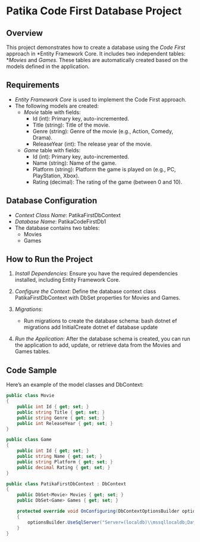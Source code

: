 # Patika Code First Database Project

## Overview

This project demonstrates how to create a database using the *Code First* approach in *Entity Framework Core. It includes two independent tables: **Movies* and *Games*. These tables are automatically created based on the models defined in the application.

## Requirements

- *Entity Framework Core* is used to implement the Code First approach.
- The following models are created:
  - *Movie* table with fields:
    - Id (int): Primary key, auto-incremented.
    - Title (string): Title of the movie.
    - Genre (string): Genre of the movie (e.g., Action, Comedy, Drama).
    - ReleaseYear (int): The release year of the movie.
  - *Game* table with fields:
    - Id (int): Primary key, auto-incremented.
    - Name (string): Name of the game.
    - Platform (string): Platform the game is played on (e.g., PC, PlayStation, Xbox).
    - Rating (decimal): The rating of the game (between 0 and 10).

## Database Configuration

- *Context Class Name*: PatikaFirstDbContext
- *Database Name*: PatikaCodeFirstDb1
- The database contains two tables:
  - Movies
  - Games

## How to Run the Project

1. *Install Dependencies*: Ensure you have the required dependencies installed, including Entity Framework Core.
2. *Configure the Context*: Define the database context class PatikaFirstDbContext with DbSet properties for Movies and Games.
3. *Migrations*:
   - Run migrations to create the database schema:
     bash
     dotnet ef migrations add InitialCreate
     dotnet ef database update
     
4. *Run the Application*: After the database schema is created, you can run the application to add, update, or retrieve data from the Movies and Games tables.

## Code Sample

Here’s an example of the model classes and DbContext:

```csharp
public class Movie
{
    public int Id { get; set; }
    public string Title { get; set; }
    public string Genre { get; set; }
    public int ReleaseYear { get; set; }
}

public class Game
{
    public int Id { get; set; }
    public string Name { get; set; }
    public string Platform { get; set; }
    public decimal Rating { get; set; }
}

public class PatikaFirstDbContext : DbContext
{
    public DbSet<Movie> Movies { get; set; }
    public DbSet<Game> Games { get; set; }

    protected override void OnConfiguring(DbContextOptionsBuilder optionsBuilder)
    {
        optionsBuilder.UseSqlServer("Server=(localdb)\\mssqllocaldb;Database=PatikaCodeFirstDb1;Trusted_Connection=True;");
    }
}
